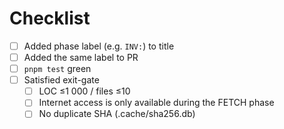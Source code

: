 # Checklist

- [ ] Added phase label (e.g. `INV:`) to title
- [ ] Added the same label to PR
- [ ] `pnpm test` green
- [ ] Satisfied exit-gate
  - [ ] LOC ≤1 000 / files ≤10
  - [ ] Internet access is only available during the FETCH phase
  - [ ] No duplicate SHA (.cache/sha256.db)
